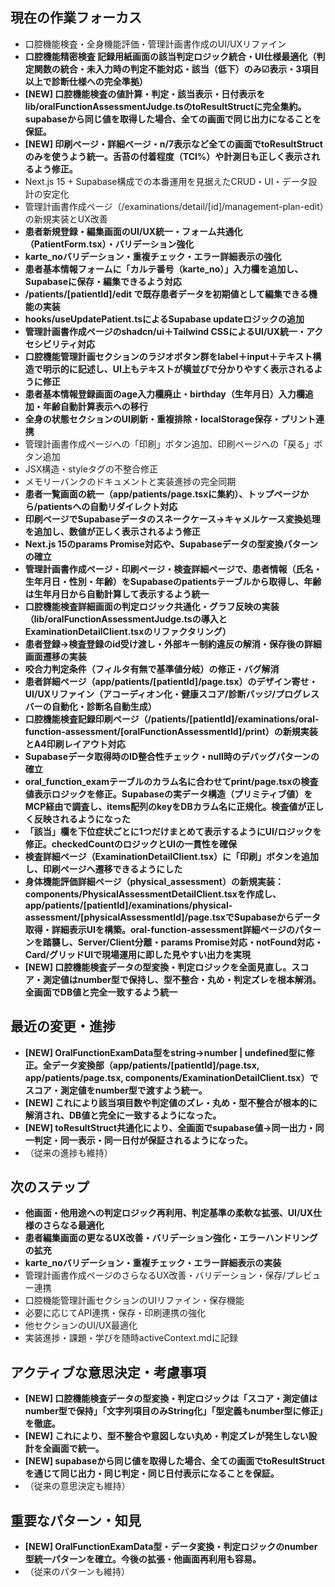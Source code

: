 ## 現在の作業フォーカス
- 口腔機能検査・全身機能評価・管理計画書作成のUI/UXリファイン
- **口腔機能精密検査 記録用紙画面の該当判定ロジック統合・UI仕様最適化（判定関数の統合・未入力時の判定不能対応・該当（低下）のみ☑表示・3項目以上で診断仕様への完全準拠）**
- **[NEW] 口腔機能検査の値計算・判定・該当表示・日付表示をlib/oralFunctionAssessmentJudge.tsのtoResultStructに完全集約。supabaseから同じ値を取得した場合、全ての画面で同じ出力になることを保証。**
- **[NEW] 印刷ページ・詳細ページ・n/7表示など全ての画面でtoResultStructのみを使うよう統一。舌苔の付着程度（TCI%）や計測日も正しく表示されるよう修正。**
- Next.js 15 + Supabase構成での本番運用を見据えたCRUD・UI・データ設計の安定化
- 管理計画書作成ページ（/examinations/detail/[id]/management-plan-edit）の新規実装とUX改善
- **患者新規登録・編集画面のUI/UX統一・フォーム共通化（PatientForm.tsx）・バリデーション強化**
- **karte_noバリデーション・重複チェック・エラー詳細表示の強化**
- **患者基本情報フォームに「カルテ番号（karte_no）」入力欄を追加し、Supabaseに保存・編集できるよう対応**
- **/patients/[patientId]/edit で既存患者データを初期値として編集できる機能の実装**
- **hooks/useUpdatePatient.tsによるSupabase updateロジックの追加**
- **管理計画書作成ページのshadcn/ui＋Tailwind CSSによるUI/UX統一・アクセシビリティ対応**
- **口腔機能管理計画セクションのラジオボタン群をlabel＋input＋テキスト構造で明示的に記述し、UI上もテキストが横並びで分かりやすく表示されるように修正**
- **患者基本情報登録画面のage入力欄廃止・birthday（生年月日）入力欄追加・年齢自動計算表示への移行**
- **全身の状態セクションのUI刷新・重複排除・localStorage保存・プリント連携**
- 管理計画書作成ページへの「印刷」ボタン追加、印刷ページへの「戻る」ボタン追加
- JSX構造・styleタグの不整合修正
- メモリーバンクのドキュメントと実装進捗の完全同期
- **患者一覧画面の統一（app/patients/page.tsxに集約）、トップページから/patientsへの自動リダイレクト対応**
- **印刷ページでSupabaseデータのスネークケース→キャメルケース変換処理を追加し、数値が正しく表示されるよう修正**
- **Next.js 15のparams Promise対応や、Supabaseデータの型変換パターンの確立**
- **管理計画書作成ページ・印刷ページ・検査詳細ページで、患者情報（氏名・生年月日・性別・年齢）をSupabaseのpatientsテーブルから取得し、年齢は生年月日から自動計算して表示するよう統一**
- **口腔機能検査詳細画面の判定ロジック共通化・グラフ反映の実装（lib/oralFunctionAssessmentJudge.tsの導入とExaminationDetailClient.tsxのリファクタリング）**
- **患者登録→検査登録のid受け渡し・外部キー制約違反の解消・保存後の詳細画面遷移の実装**
- **咬合力判定条件（フィルタ有無で基準値分岐）の修正・バグ解消**
- **患者詳細ページ（app/patients/[patientId]/page.tsx）のデザイン寄せ・UI/UXリファイン（アコーディオン化・健康スコア/診断バッジ/プログレスバーの自動化・診断名自動生成）**
- **口腔機能検査記録印刷ページ（/patients/[patientId]/examinations/oral-function-assessment/[oralFunctionAssessmentId]/print）の新規実装とA4印刷レイアウト対応**
- **Supabaseデータ取得時のID整合性チェック・null時のデバッグパターンの確立**
- **oral_function_examテーブルのカラム名に合わせてprint/page.tsxの検査値表示ロジックを修正。Supabaseの実データ構造（プリミティブ値）をMCP経由で調査し、items配列のkeyをDBカラム名に正規化。検査値が正しく反映されるようになった**
- **「該当」欄を下位症状ごとに1つだけまとめて表示するようにUI/ロジックを修正。checkedCountのロジックとUIの一貫性を確保**
- **検査詳細ページ（ExaminationDetailClient.tsx）に「印刷」ボタンを追加し、印刷ページへ遷移できるようにした**
- **身体機能評価詳細ページ（physical_assessment）の新規実装：components/PhysicalAssessmentDetailClient.tsxを作成し、app/patients/[patientId]/examinations/physical-assessment/[physicalAssessmentId]/page.tsxでSupabaseからデータ取得・詳細表示UIを構築。oral-function-assessment詳細ページのパターンを踏襲し、Server/Client分離・params Promise対応・notFound対応・Card/グリッドUIで現場運用に即した見やすい出力を実現**
- **[NEW] 口腔機能検査データの型変換・判定ロジックを全面見直し。スコア・測定値はnumber型で保持し、型不整合・丸め・判定ズレを根本解消。全画面でDB値と完全一致するよう統一**

## 最近の変更・進捗
- **[NEW] OralFunctionExamData型をstring→number | undefined型に修正。全データ変換部（app/patients/[patientId]/page.tsx, app/patients/page.tsx, components/ExaminationDetailClient.tsx）でスコア・測定値をnumber型で渡すよう統一。**
- **[NEW] これにより該当項目数や判定値のズレ・丸め・型不整合が根本的に解消され、DB値と完全に一致するようになった。**
- **[NEW] toResultStruct共通化により、全画面でsupabase値→同一出力・同一判定・同一表示・同一日付が保証されるようになった。**
- （従来の進捗も維持）

## 次のステップ
- **他画面・他用途への判定ロジック再利用、判定基準の柔軟な拡張、UI/UX仕様のさらなる最適化**
- **患者編集画面の更なるUX改善・バリデーション強化・エラーハンドリングの拡充**
- **karte_noバリデーション・重複チェック・エラー詳細表示の実装**
- 管理計画書作成ページのさらなるUX改善・バリデーション・保存/プレビュー連携
- 口腔機能管理計画セクションのUIリファイン・保存機能
- 必要に応じてAPI連携・保存・印刷連携の強化
- 他セクションのUI/UX最適化
- 実装進捗・課題・学びを随時activeContext.mdに記録

## アクティブな意思決定・考慮事項
- **[NEW] 口腔機能検査データの型変換・判定ロジックは「スコア・測定値はnumber型で保持」「文字列項目のみString化」「型定義もnumber型に修正」を徹底。**
- **[NEW] これにより、型不整合や意図しない丸め・判定ズレが発生しない設計を全画面で統一。**
- **[NEW] supabaseから同じ値を取得した場合、全ての画面でtoResultStructを通じて同じ出力・同じ判定・同じ日付表示になることを保証。**
- （従来の意思決定も維持）

## 重要なパターン・知見
- **[NEW] OralFunctionExamData型・データ変換・判定ロジックのnumber型統一パターンを確立。今後の拡張・他画面再利用も容易。**
- （従来のパターンも維持）
